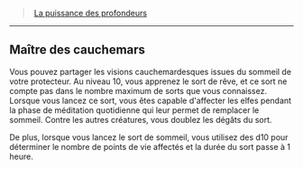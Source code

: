 ﻿---
!GenericItem
Id: warlock_depths_hd.md#maître-des-cauchemars
ParentLink: warlock_depths_hd.md#la-puissance-des-profondeurs
Name: Maître des cauchemars
ParentName: La puissance des profondeurs
NameLevel: 2
Attributes:
  Name: Maître des cauchemars
  Markdown: >+
    ## <!--Name-->Maître des cauchemars<!--/Name-->


    Vous pouvez partager les visions cauchemardesques issues du sommeil de votre protecteur. Au niveau 10, vous apprenez le sort de rêve, et ce sort ne compte pas dans le nombre maximum de sorts que vous connaissez. Lorsque vous lancez ce sort, vous êtes capable d'affecter les elfes pendant la phase de méditation quotidienne qui leur permet de remplacer le sommeil. Contre les autres créatures, vous doublez les dégâts du sort.


    De plus, lorsque vous lancez le sort de sommeil, vous utilisez des d10 pour déterminer le nombre de points de vie affectés et la durée du sort passe à 1 heure.

AttributesDictionary: >+
  Name: Maître des cauchemars

  Markdown: >+

    ## <!--Name-->Maître des cauchemars<!--/Name-->





    Vous pouvez partager les visions cauchemardesques issues du sommeil de votre protecteur. Au niveau 10, vous apprenez le sort de rêve, et ce sort ne compte pas dans le nombre maximum de sorts que vous connaissez. Lorsque vous lancez ce sort, vous êtes capable d'affecter les elfes pendant la phase de méditation quotidienne qui leur permet de remplacer le sommeil. Contre les autres créatures, vous doublez les dégâts du sort.





    De plus, lorsque vous lancez le sort de sommeil, vous utilisez des d10 pour déterminer le nombre de points de vie affectés et la durée du sort passe à 1 heure.



---
> [La puissance des profondeurs](hd_warlock_depths.md)

---

## Maître des cauchemars

Vous pouvez partager les visions cauchemardesques issues du sommeil de votre protecteur. Au niveau 10, vous apprenez le sort de rêve, et ce sort ne compte pas dans le nombre maximum de sorts que vous connaissez. Lorsque vous lancez ce sort, vous êtes capable d'affecter les elfes pendant la phase de méditation quotidienne qui leur permet de remplacer le sommeil. Contre les autres créatures, vous doublez les dégâts du sort.

De plus, lorsque vous lancez le sort de sommeil, vous utilisez des d10 pour déterminer le nombre de points de vie affectés et la durée du sort passe à 1 heure.

